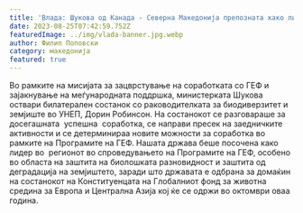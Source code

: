 ```yaml
---
title: 'Влада: Шукова од Канада - Северна Македонија препозната како лидер за спроведување на Програмите на ГЕФ за биолошка разновидност и заштита од деградација на земјиштето во регионот - 25 АВГУСТ 2023'
date: 2023-08-25T07:42:59.752Z
featuredImage: ../img/vlada-banner.jpg.webp
author: Филип Поповски
category: македонија
featured: true
---
```

Во рамките на мисијата за зацврстување на соработката со ГЕФ и зајакнување на меѓународната поддршка, министерката Шукова оствари билатерален состанок со раководителката за биодиверзитет и земјиште во УНЕП, Дорин Робинсон.
На состанокот се разговараше за досегашната  успешна  соработка, се направи пресек на заедничките активности и се детерминираа новите можности за соработка во рамките на Програмите на ГЕФ.
Нашата држава беше посочена како лидер во  регионот во спроведувањето на Програмите на ГЕФ, особено во областа на заштита на биолошката разновидност и заштита од деградација на земјиштето, заради што државата е одбрана за домаќин на состанокот на Конституенцата на Глобалниот фонд за животна средина за Европа и Централна Азија кој ќе се одржи во октомври оваа година.
 
